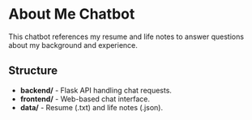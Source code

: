 # About Me Chatbot

This chatbot references my resume and life notes to answer questions about my background and experience.

## Structure
- **backend/** - Flask API handling chat requests.
- **frontend/** - Web-based chat interface.
- **data/** - Resume (.txt) and life notes (.json).
